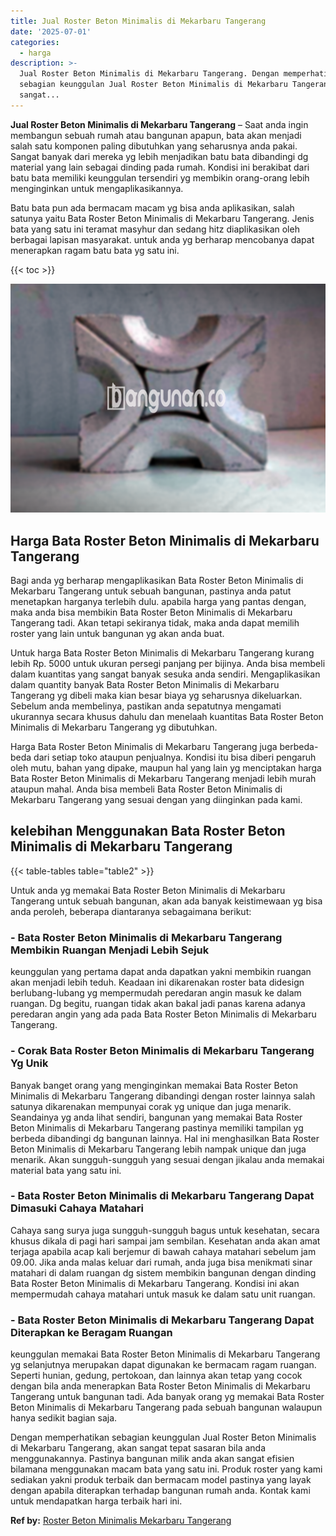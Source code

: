 ```yaml
---
title: Jual Roster Beton Minimalis di Mekarbaru Tangerang
date: '2025-07-01'
categories:
  - harga
description: >-
  Jual Roster Beton Minimalis di Mekarbaru Tangerang. Dengan memperhatikan
  sebagian keunggulan Jual Roster Beton Minimalis di Mekarbaru Tangerang, akan
  sangat...
---
```


**Jual Roster Beton Minimalis di Mekarbaru Tangerang** – Saat anda ingin membangun sebuah rumah atau bangunan apapun, bata akan menjadi salah satu komponen paling dibutuhkan yang seharusnya anda pakai. Sangat banyak dari mereka yg lebih menjadikan batu bata dibandingi dg material yang lain sebagai dinding pada rumah. Kondisi ini berakibat dari batu bata memiliki keunggulan tersendiri yg membikin orang-orang lebih menginginkan untuk mengaplikasikannya.

Batu bata pun ada bermacam macam yg bisa anda aplikasikan, salah satunya yaitu Bata Roster Beton Minimalis di Mekarbaru Tangerang. Jenis bata yang satu ini teramat masyhur dan sedang hitz diaplikasikan oleh berbagai lapisan masyarakat. untuk anda yg berharap mencobanya dapat menerapkan ragam batu bata yg satu ini.

{{< toc >}}

![Jual Roster Beton Minimalis di Mekarbaru Tangerang](/images/bata-roster-minimalis-15.png)

## Harga Bata Roster Beton Minimalis di Mekarbaru Tangerang

Bagi anda yg berharap mengaplikasikan Bata Roster Beton Minimalis di Mekarbaru Tangerang untuk sebuah bangunan, pastinya anda patut menetapkan harganya terlebih dulu. apabila harga yang pantas dengan, maka anda bisa membikin Bata Roster Beton Minimalis di Mekarbaru Tangerang tadi. Akan tetapi sekiranya tidak, maka anda dapat memilih roster yang lain untuk bangunan yg akan anda buat.

Untuk harga Bata Roster Beton Minimalis di Mekarbaru Tangerang kurang lebih Rp. 5000 untuk ukuran persegi panjang per bijinya. Anda bisa membeli dalam kuantitas yang sangat banyak sesuka anda sendiri. Mengaplikasikan dalam quantity banyak Bata Roster Beton Minimalis di Mekarbaru Tangerang yg dibeli maka kian besar biaya yg seharusnya dikeluarkan. Sebelum anda membelinya, pastikan anda sepatutnya mengamati ukurannya secara khusus dahulu dan menelaah kuantitas Bata Roster Beton Minimalis di Mekarbaru Tangerang yg dibutuhkan.

Harga Bata Roster Beton Minimalis di Mekarbaru Tangerang juga berbeda-beda dari setiap toko ataupun penjualnya. Kondisi itu bisa diberi pengaruh oleh mutu, bahan yang dipake, maupun hal yang lain yg menciptakan harga Bata Roster Beton Minimalis di Mekarbaru Tangerang menjadi lebih murah ataupun mahal. Anda bisa membeli Bata Roster Beton Minimalis di Mekarbaru Tangerang yang sesuai dengan yang diinginkan pada kami.

## kelebihan Menggunakan Bata Roster Beton Minimalis di Mekarbaru Tangerang

{{< table-tables table="table2" >}}

Untuk anda yg memakai Bata Roster Beton Minimalis di Mekarbaru Tangerang untuk sebuah bangunan, akan ada banyak keistimewaan yg bisa anda peroleh, beberapa diantaranya sebagaimana berikut:

### \- Bata Roster Beton Minimalis di Mekarbaru Tangerang Membikin Ruangan Menjadi Lebih Sejuk

keunggulan yang pertama dapat anda dapatkan yakni membikin ruangan akan menjadi lebih teduh. Keadaan ini dikarenakan roster bata didesign berlubang-lubang yg mempermudah peredaran angin masuk ke dalam ruangan. Dg begitu, ruangan tidak akan bakal jadi panas karena adanya peredaran angin yang ada pada Bata Roster Beton Minimalis di Mekarbaru Tangerang.

### \- Corak Bata Roster Beton Minimalis di Mekarbaru Tangerang Yg Unik

Banyak banget orang yang menginginkan memakai Bata Roster Beton Minimalis di Mekarbaru Tangerang dibandingi dengan roster lainnya salah satunya dikarenakan mempunyai corak yg unique dan juga menarik. Seandainya yg anda lihat sendiri, bangunan yang memakai Bata Roster Beton Minimalis di Mekarbaru Tangerang pastinya memiliki tampilan yg berbeda dibandingi dg bangunan lainnya. Hal ini menghasilkan Bata Roster Beton Minimalis di Mekarbaru Tangerang lebih nampak unique dan juga menarik. Akan sungguh-sungguh yang sesuai dengan jikalau anda memakai material bata yang satu ini.

### \- Bata Roster Beton Minimalis di Mekarbaru Tangerang Dapat Dimasuki Cahaya Matahari

Cahaya sang surya juga sungguh-sungguh bagus untuk kesehatan, secara khusus dikala di pagi hari sampai jam sembilan. Kesehatan anda akan amat terjaga apabila acap kali berjemur di bawah cahaya matahari sebelum jam 09.00. Jika anda malas keluar dari rumah, anda juga bisa menikmati sinar matahari di dalam ruangan dg sistem membikin bangunan dengan dinding Bata Roster Beton Minimalis di Mekarbaru Tangerang. Kondisi ini akan mempermudah cahaya matahari untuk masuk ke dalam satu unit ruangan.

### \- Bata Roster Beton Minimalis di Mekarbaru Tangerang Dapat Diterapkan ke Beragam Ruangan

keunggulan memakai Bata Roster Beton Minimalis di Mekarbaru Tangerang yg selanjutnya merupakan dapat digunakan ke bermacam ragam ruangan. Seperti hunian, gedung, pertokoan, dan lainnya akan tetap yang cocok dengan bila anda menerapkan Bata Roster Beton Minimalis di Mekarbaru Tangerang untuk bangunan tadi. Ada banyak orang yg memakai Bata Roster Beton Minimalis di Mekarbaru Tangerang pada sebuah bangunan walaupun hanya sedikit bagian saja.

Dengan memperhatikan sebagian keunggulan Jual Roster Beton Minimalis di Mekarbaru Tangerang, akan sangat tepat sasaran bila anda menggunakannya. Pastinya bangunan milik anda akan sangat efisien bilamana menggunakan macam bata yang satu ini. Produk roster yang kami sediakan yakni produk terbaik dan bermacam model pastinya yang layak dengan apabila diterapkan terhadap bangunan rumah anda. Kontak kami untuk mendapatkan harga terbaik hari ini.

**Ref by:** [Roster Beton Minimalis Mekarbaru Tangerang](https://id.wikipedia.org/wiki/Roster)
